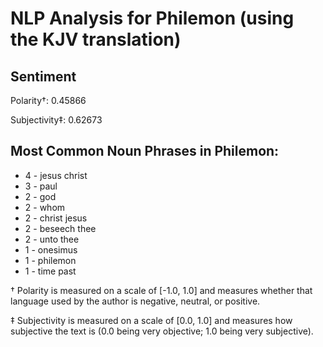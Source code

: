 # NLP Analysis for Philemon (using the KJV translation)

## Sentiment

Polarity†: 0.45866

Subjectivity‡: 0.62673

## Most Common Noun Phrases in Philemon:

 * 4	-  jesus christ
 * 3	-  paul
 * 2	-  god
 * 2	-  whom
 * 2	-  christ jesus
 * 2	-  beseech thee
 * 2	-  unto thee
 * 1	-  onesimus
 * 1	-  philemon
 * 1	-  time past


† Polarity is measured on a scale of [-1.0, 1.0] and measures whether that language used by the author is negative, neutral, or positive.

‡ Subjectivity is measured on a scale of [0.0, 1.0] and measures how subjective the text is (0.0 being very objective; 1.0 being very subjective).
